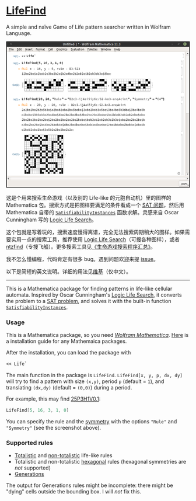 # [LifeFind](https://github.com/AlephAlpha/LifeFind)
A simple and naïve Game of Life pattern searcher written in Wolfram Language.

![Screenshot](Screenshot.png)

这是个用来搜索生命游戏（以及别的 Life-like 的元胞自动机）里的图样的 Mathematica 包。搜索方式是把图样要满足的条件看成一个 [SAT 问题](https://en.wikipedia.org/wiki/Boolean_satisfiability_problem)，然后用 Mathematica 自带的 [`SatisfiabilityInstances`](http://reference.wolfram.com/language/ref/SatisfiabilityInstances.html) 函数求解。灵感来自 Oscar Cunningham 写的 [Logic Life Search](https://github.com/OscarCunningham/logic-life-search)。

这个包就是写着玩的，搜索速度慢得离谱，完全无法搜索周期稍大的图样。如果需要实用一点的搜索工具，推荐使用 [Logic Life Search](https://github.com/OscarCunningham/logic-life-search)（可搜各种图样），或者 [ntzfind](https://github.com/rokicki/ntzfind)（专搜飞船）。更多搜索工具见[《生命游戏搜索程序汇总》](https://www.jianshu.com/p/81c90ba597ea)。

我不怎么懂编程，代码肯定有很多 bug。遇到问题欢迎来提 [issue](https://github.com/AlephAlpha/LifeFind/issues)。

以下是简短的英文说明。详细的用法见[维基](https://github.com/AlephAlpha/LifeFind/wiki)（仅中文）。

---

This is a Mathematica package for finding patterns in life-like cellular automata. Inspired by Oscar Cunningham's [Logic Life Search](https://github.com/OscarCunningham/logic-life-search), it converts the problem to a [SAT problem](https://en.wikipedia.org/wiki/Boolean_satisfiability_problem), and solves it with the built-in function [`SatisfiabilityInstances`](http://reference.wolfram.com/language/ref/SatisfiabilityInstances.html).

### Usage

This is a Mathematica package, so you need [_Wolfram Mathematica_](http://www.wolfram.com/mathematica/). [Here](http://support.wolfram.com/kb/5648) is a installation guide for any Mathemaica packages.

After the installation, you can load the package with

``` mathematica
<< Life`
```

The main function in the package is `LifeFind`. `LifeFind[x, y, p, dx, dy]` will try to find a pattern with size `(x,y)`, period `p` (default = `1`), and translating `(dx,dy)` (default = `(0,0)`) during a period.

For example, this may find [25P3H1V0.1](http://conwaylife.com/wiki/25P3H1V0.1):

``` mathematica
LifeFind[5, 16, 3, 1, 0]
```

You can specify the rule and the [symmetry](http://www.conwaylife.com/wiki/Symmetry) with the options `"Rule"` and `"Symmetry"` (see the screenshot above).

### Supported rules

* [Totalistic](http://conwaylife.com/wiki/Outer-totalistic_Life-like_cellular_automata) and [non-totalistic](http://conwaylife.com/wiki/Non-totalistic_Life-like_cellular_automaton) life-like rules
* Totalistic and non-totalistic [hexagonal](http://www.conwaylife.com/wiki/Hexagonal_neighbourhood) rules (hexagonal symmetries are _not_ supported)
* [Generations](http://www.conwaylife.com/wiki/Generations)

The output for Generations rules might be incomplete: there might be "dying" cells outside the bounding box. I will _not_ fix this.
